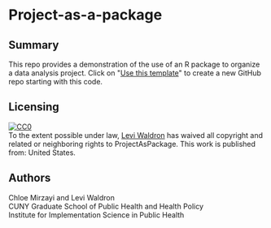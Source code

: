 # Project-as-a-package

## Summary

This repo provides a demonstration of the use of an R package to organize a data analysis project. Click on "[Use this template](https://github.com/waldronlab/ProjectAsPackage/generate)" to create a new GitHub repo starting with this code. 

## Licensing

<p xmlns:dct="http://purl.org/dc/terms/" xmlns:vcard="http://www.w3.org/2001/vcard-rdf/3.0#">
  <a rel="license"
     href="http://creativecommons.org/publicdomain/zero/1.0/">
    <img src="https://licensebuttons.net/p/zero/1.0/88x31.png" style="border-style: none;" alt="CC0" />
  </a>
  <br />
  To the extent possible under law,
  <a rel="dct:publisher"
     href="https://waldronlab.io">
    <span property="dct:title">Levi Waldron</span></a>
  has waived all copyright and related or neighboring rights to
  <span property="dct:title">ProjectAsPackage</span>.
This work is published from:
<span property="vcard:Country" datatype="dct:ISO3166"
      content="US" about="www.waldronlab.io">
  United States</span>.
</p>

## Authors
Chloe Mirzayi and Levi Waldron \
CUNY Graduate School of Public Health and Health Policy \
Institute for Implementation Science in Public Health
